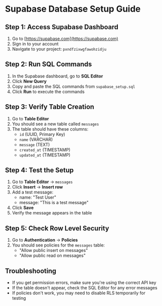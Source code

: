 # Supabase Database Setup Guide

## Step 1: Access Supabase Dashboard
1. Go to [https://supabase.com](https://supabase.com)
2. Sign in to your account
3. Navigate to your project: `pxndfzixwgfawohzidju`

## Step 2: Run SQL Commands
1. In the Supabase dashboard, go to **SQL Editor**
2. Click **New Query**
3. Copy and paste the SQL commands from `supabase_setup.sql`
4. Click **Run** to execute the commands

## Step 3: Verify Table Creation
1. Go to **Table Editor**
2. You should see a new table called `messages`
3. The table should have these columns:
   - `id` (UUID, Primary Key)
   - `name` (VARCHAR)
   - `message` (TEXT)
   - `created_at` (TIMESTAMP)
   - `updated_at` (TIMESTAMP)

## Step 4: Test the Setup
1. Go to **Table Editor** → `messages`
2. Click **Insert** → **Insert row**
3. Add a test message:
   - name: "Test User"
   - message: "This is a test message"
4. Click **Save**
5. Verify the message appears in the table

## Step 5: Check Row Level Security
1. Go to **Authentication** → **Policies**
2. You should see policies for the `messages` table:
   - "Allow public insert on messages"
   - "Allow public read on messages"

## Troubleshooting
- If you get permission errors, make sure you're using the correct API key
- If the table doesn't appear, check the SQL Editor for any error messages
- If policies don't work, you may need to disable RLS temporarily for testing
